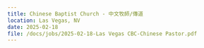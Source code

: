 ```yaml
---
title: Chinese Baptist Church - 中文牧師/傳道
location: Las Vegas, NV
date: 2025-02-18         
file: /docs/jobs/2025-02-18-Las Vegas CBC-Chinese Pastor.pdf
---
```

